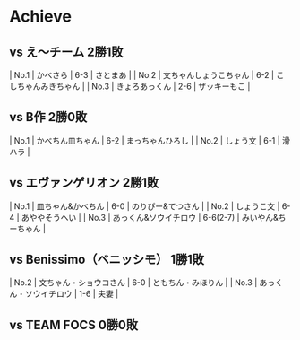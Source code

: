 # Achieve

## vs え～チーム 2勝1敗

| No.1 | かべさら | 6-3 | さとまあ |
| No.2 | 文ちゃんしょうこちゃん | 6-2 | こしちゃんみきちゃん |
| No.3 | きょろあっくん | 2-6 | ザッキーもこ |

## vs B作 2勝0敗

| No.1 | かべちん皿ちゃん | 6-2 | まっちゃんひろし  |
| No.2 | しょう文 | 6-1 | 滑ハラ |

## vs エヴァンゲリオン 2勝1敗

| No.1 | 皿ちゃん&かべちん  | 6-0 | のりぴー&てつさん  |
| No.2 | しょうこ文 | 6-4 | あややそうへい |
| No.3 | あっくん&ソウイチロウ  | 6-6(2-7) | みいやん&ちーちゃん  |

## vs Benissimo（ベニッシモ） 1勝1敗

| No.2 | 文ちゃん・ショウコさん  | 6-0 | ともちん・みほりん  |
| No.3 | あっくん・ソウイチロウ | 1-6 | 夫妻 |

## vs TEAM FOCS 0勝0敗


